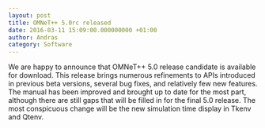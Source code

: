 ```yaml
---
layout: post
title: OMNeT++ 5.0rc released
date: 2016-03-11 15:09:00.000000000 +01:00
author: Andras
category: Software
---
```

We are happy to announce that OMNeT++ 5.0 release candidate is available for download. This release brings numerous refinements to APIs introduced in previous beta versions, several bug fixes, and relatively few new features. The manual has been improved and brought up to date for the most part, although there are still gaps that will be filled in for the final 5.0 release. The most conspicuous change will be the new simulation time display in Tkenv and Qtenv.